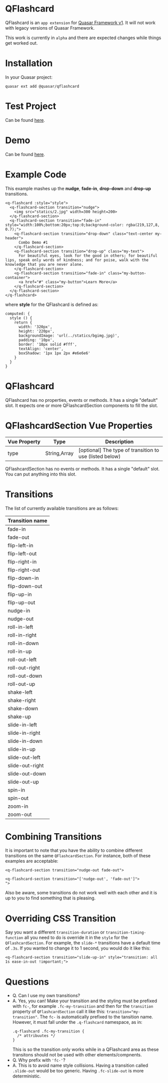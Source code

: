 QFlashcard
===

QFlashcard is an `app extension` for [Quasar Framework v1](https://v1.quasar-framework.org/). It will not work with legacy versions of Quasar Framework.

This work is currently in `alpha` and there are expected changes while things get worked out.

# Installation
In your Quasar project:
```
quasar ext add @quasar/qflashcard
```

# Test Project
Can be found [here](https://github.com/hawkeye64/quasar-app-extension-qflashcard).

# Demo
Can be found [here](https://confident-wescoff-fb9e2c.netlify.com/#/).

# Example Code
This example mashes up the **nudge**, **fade-in**, **drop-down** and **drop-up** transitions.

```
<q-flashcard :style="style">
  <q-flashcard-section transition="nudge">
    <img src="statics/2.jpg" width=300 height=200>
  </q-flashcard-section>
  <q-flashcard-section transition="fade-in" style="width:100%;bottom:20px;top:0;background-color: rgba(219,127,8, 0.7);">
    <q-flashcard-section transition="drop-down" class="text-center my-header">
      Combo Demo #1
    </q-flashcard-section>
    <q-flashcard-section transition="drop-up" class="my-text">
      For beautiful eyes, look for the good in others; for beautiful lips, speak only words of kindness; and for poise, walk with the knowledge that you are never alone.
    </q-flashcard-section>
    <q-flashcard-section transition="fade-in" class="my-button-container">
      <a href="#" class="my-button">Learn More</a>
    </q-flashcard-section>
  </q-flashcard-section>
</q-flashcard>

```
where **style** for the QFlashcard is defined as:
```
computed: {
  style () {
    return {
      width: '320px',
      height: '220px',
      backgroundImage: 'url(../statics/bgimg.jpg)',
      padding: '10px',
      border: '10px solid #fff',
      textAlign: 'center',
      boxShadow: '1px 1px 2px #e6e6e6'
    }
  }
}
```

# QFlashcard
QFlashcard has no properties, events or methods. It has a single "default" slot. It expects one or more QFlashcardSection components to fill the slot.

# QFlashcardSection Vue Properties
| Vue&nbsp;Property | Type	| Description |
|---|---|---|
| type | String,Array | [optional] The type of transition to use (listed below) |

QFlashcardSection has no events or methods. It has a single "default" slot. You can put anything into this slot.

# Transitions
The list of currently available transitions are as follows:

| Transition name |
|---|
| fade-in |
| fade-out |
| flip-left-in |
| flip-left-out |
| flip-right-in |
| flip-right-out |
| flip-down-in |
| flip-down-out |
| flip-up-in |
| flip-up-out |
| nudge-in |
| nudge-out |
| roll-in-left |
| roll-in-right |
| roll-in-down |
| roll-in-up |
| roll-out-left |
| roll-out-right |
| roll-out-down |
| roll-out-up |
| shake-left |
| shake-right |
| shake-down |
| shake-up |
| slide-in-left |
| slide-in-right |
| slide-in-down |
| slide-in-up |
| slide-out-left |
| slide-out-right |
| slide-out-down |
| slide-out-up |
| spin-in |
| spin-out |
| zoom-in |
| zoom-out |

# Combining Transitions
It is important to note that you have the ability to combine different transitions on the same `QFlashcardSection`. For instance, both of these examples are acceptable:
```
<q-flashcard-section transition="nudge-out fade-out">

<q-flashcard-section transition="['nudge-out', 'fade-out']">
">
```
Also be aware, some transitions do not work well with each other and it is up to you to find something that is pleasing.

# Overriding CSS Transition
Say you want a different `transition-duration` or `transition-timing-function` all you need to do is override it in the `style` for the `QFlashcardSection`. For example, the `slide-*` transitions have a default time of `.3s`. If you wanted to change it to 1 second, you would do it like this:
```
<q-flashcard-section transition="slide-up-in" style="transition: all 1s ease-in-out !important;">
```

# Questions
- Q. Can I use my own transitions?
- A. Yes, you can! Make your transition and the styling must be prefixed with `fc-`, for example `.fc-my-transition` and then for the `transition` property of `QFlashcardSection` call it like this: `transition="my-transition"`. The `fc-` is automatically prefixed to the tansition name. However, it must fall under the `.q-flashcard` namespace, as in:
  ```
  .q-flashcard .fc-my-transition {
    /* attribuutes */
  }
  ```
  This is so the transition only works while in a QFlashcard area as these transitons should not be used with other elements/compnents.
- Q. Why prefix with `'fc-'`?
- A. This is to avoid name style collisions. Having a transition called `.slide-out` would be too generic. Having `.fc-slide-out` is more deterministic.
